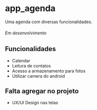 # app_agenda
Uma agenda com diversas funcionalidades.
###### Em desenvolvimento

## Funcionalidades
* Calendar
* Leitura de contatos
* Acesso a armazenamento para fotos
* Utilizar camera do android

## Falta agregar no projeto
* UX/UI Design nas telas
